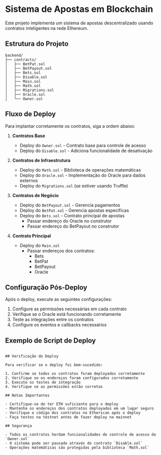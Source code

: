 # Sistema de Apostas em Blockchain

Este projeto implementa um sistema de apostas descentralizado usando contratos inteligentes na rede Ethereum.

## Estrutura do Projeto

```
backend/
├── contracts/
│   ├── BetPat.sol
│   ├── BetPayout.sol
│   ├── Bets.sol
│   ├── Disable.sol
│   ├── Main.sol
│   ├── Math.sol
│   ├── Migrations.sol
│   ├── Oracle.sol
│   └── Owner.sol
```

## Fluxo de Deploy

Para implantar corretamente os contratos, siga a ordem abaixo:

1. **Contratos Base**

   - Deploy do `Owner.sol` - Contrato base para controle de acesso
   - Deploy do `Disable.sol` - Adiciona funcionalidade de desativação

2. **Contratos de Infraestrutura**

   - Deploy do `Math.sol` - Biblioteca de operações matemáticas
   - Deploy do `Oracle.sol` - Implementação do Oracle para dados externos
   - Deploy do `Migrations.sol` (se estiver usando Truffle)

3. **Contratos de Negócio**

   - Deploy do `BetPayout.sol` - Gerencia pagamentos
   - Deploy do `BetPat.sol` - Gerencia apostas específicas
   - Deploy do `Bets.sol` - Contrato principal de apostas
     - Passar endereço do Oracle no construtor
     - Passar endereço do BetPayout no construtor

4. **Contrato Principal**
   - Deploy do `Main.sol`
     - Passar endereços dos contratos:
       - Bets
       - BetPat
       - BetPayout
       - Oracle

## Configuração Pós-Deploy

Após o deploy, execute as seguintes configurações:

1. Configure as permissões necessárias em cada contrato
2. Verifique se o Oracle está funcionando corretamente
3. Teste as integrações entre os contratos
4. Configure os eventos e callbacks necessários

## Exemplo de Script de Deploy

```

## Verificação do Deploy

Para verificar se o deploy foi bem-sucedido:

1. Confirme se todos os contratos foram deployados corretamente
2. Verifique se os endereços foram configurados corretamente
3. Execute os testes de integração
4. Verifique se as permissões estão corretas

## Notas Importantes

- Certifique-se de ter ETH suficiente para o deploy
- Mantenha os endereços dos contratos deployados em um lugar seguro
- Verifique o código dos contratos no Etherscan após o deploy
- Faça testes na testnet antes de fazer deploy na mainnet

## Segurança

- Todos os contratos herdam funcionalidades de controle de acesso do `Owner.sol`
- O sistema pode ser pausado através do contrato `Disable.sol`
- Operações matemáticas são protegidas pela biblioteca `Math.sol`
```
